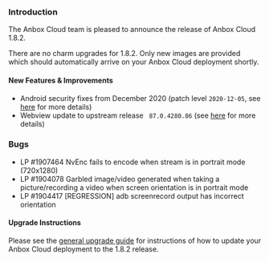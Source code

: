 ### Introduction

The Anbox Cloud team is pleased to announce the release of Anbox Cloud 1.8.2.

There are no charm upgrades for 1.8.2. Only new images are provided which should automatically arrive on your Anbox Cloud deployment shortly.

#### New Features & Improvements

* Android security fixes from December 2020 (patch level `2020-12-05`, see [here](https://source.android.com/security/bulletin/2020-12-01) for more details)
* Webview update to upstream release ` 87.0.4280.86` (see [here](https://chromereleases.googleblog.com/2020/12/chrome-for-android-update.html) for more details)

### Bugs

* LP #1907464 NvEnc fails to encode when stream is in portrait mode (720x1280)
* LP #1904078 Garbled image/video generated when taking a picture/recording a video when screen orientation is in portrait mode
* LP #1904417 [REGRESSION] adb screenrecord output has incorrect orientation

#### Upgrade Instructions

Please see the [general upgrade guide](https://anbox-cloud.io/docs/installation/upgrading-from-previous-versions) for instructions of how to update your Anbox Cloud deployment to the 1.8.2 release.
